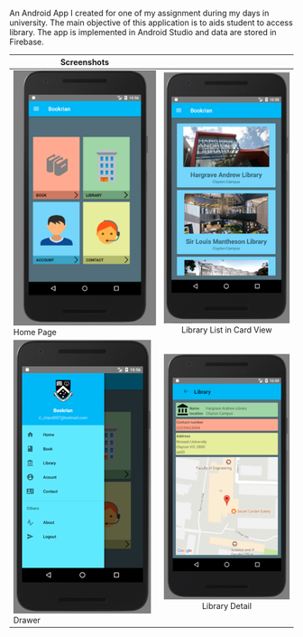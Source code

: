 An Android App I created for one of my assignment during my days in university. The main objective of this application is to aids student to access library. The app is implemented in Android Studio and data are stored in Firebase. 

| Screenshots        |            |
| ------------- |:-------------:|
| ![Home Page](/ScreenShots/Home.png) <br> Home Page      | ![Libary List](/ScreenShots/Library&#32;List.png) <br> Library List in Card View | 
| ![Drawer](/ScreenShots/Nav&#32;Drawer.png) <br> Drawer     | ![Library Detail](/ScreenShots/Lib&#32;Detail.png) <br> Library Detail     |  
